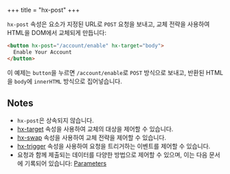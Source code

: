 +++
title = "hx-post"
+++

`hx-post` 속성은 요소가 지정된 URL로 `POST` 요청을 보내고,
교체 전략을 사용하여 HTML을 DOM에서 교체되게 만듭니다:

```html
<button hx-post="/account/enable" hx-target="body">
  Enable Your Account
</button>
```

이 예제는 `button`을 누르면 `/account/enable`로 `POST` 방식으로 보내고, 반환된 HTML을 
`body`에 `innerHTML` 방식으로 집어넣습니다.
 
## Notes

* `hx-post`은 상속되지 않습니다.
* [hx-target](@/attributes/hx-target.md) 속성을 사용하여 교체의 대상을 제어할 수 있습니다.
* [hx-swap](@/attributes/hx-swap.md) 속성을 사용하여 교체 전략을 제어할 수 있습니다.
* [hx-trigger](@/attributes/hx-trigger.md) 속성을 사용하여 요청을 트리거하는 이벤트를 제어할 수 있습니다.
* 요청과 함께 제출되는 데이터를 다양한 방법으로 제어할 수 있으며, 이는 다음 문서에 기록되어 있습니다: [Parameters](@/docs.md#parameters)
